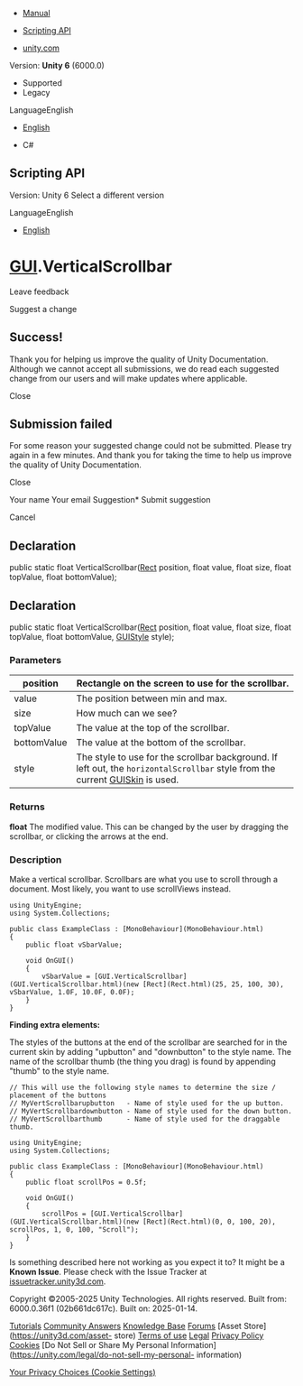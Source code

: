 [ ]()

  * [Manual](../Manual/index.html)
  * [Scripting API](../ScriptReference/index.html)

  * [unity.com](https://unity.com/)

Version: **Unity 6** (6000.0)

  * Supported
  * Legacy

LanguageEnglish

  * [English]()

  * C#

[ ](https://docs.unity3d.com)

## Scripting API

Version: Unity 6 Select a different version

LanguageEnglish

  * [English]()

#  [GUI](GUI.html).VerticalScrollbar

Leave feedback

Suggest a change

## Success!

Thank you for helping us improve the quality of Unity Documentation. Although
we cannot accept all submissions, we do read each suggested change from our
users and will make updates where applicable.

Close

## Submission failed

For some reason your suggested change could not be submitted. Please <a>try
again</a> in a few minutes. And thank you for taking the time to help us
improve the quality of Unity Documentation.

Close

Your name Your email Suggestion* Submit suggestion

Cancel

[ ]()

## Declaration

public static float VerticalScrollbar([Rect](Rect.html) position, float value,
float size, float topValue, float bottomValue);

## Declaration

public static float VerticalScrollbar([Rect](Rect.html) position, float value,
float size, float topValue, float bottomValue, [GUIStyle](GUIStyle.html)
style);

### Parameters

position | Rectangle on the screen to use for the scrollbar.  
---|---  
value | The position between min and max.  
size | How much can we see?  
topValue | The value at the top of the scrollbar.  
bottomValue | The value at the bottom of the scrollbar.  
style | The style to use for the scrollbar background. If left out, the `horizontalScrollbar` style from the current [GUISkin](GUISkin.html) is used.  
  
### Returns

**float** The modified value. This can be changed by the user by dragging the
scrollbar, or clicking the arrows at the end.

### Description

Make a vertical scrollbar. Scrollbars are what you use to scroll through a
document. Most likely, you want to use scrollViews instead.

    
    
    using UnityEngine;
    using System.Collections;  
      
    public class ExampleClass : [MonoBehaviour](MonoBehaviour.html)
    {
        public float vSbarValue;  
      
        void OnGUI()
        {
            vSbarValue = [GUI.VerticalScrollbar](GUI.VerticalScrollbar.html)(new [Rect](Rect.html)(25, 25, 100, 30), vSbarValue, 1.0F, 10.0F, 0.0F);
        }
    }
    

**Finding extra elements:**  
  
The styles of the buttons at the end of the scrollbar are searched for in the
current skin by adding "upbutton" and "downbutton" to the style name. The name
of the scrollbar thumb (the thing you drag) is found by appending "thumb" to
the style name.

    
    
    // This will use the following style names to determine the size / placement of the buttons
    // MyVertScrollbarupbutton   - Name of style used for the up button.
    // MyVertScrollbardownbutton - Name of style used for the down button.
    // MyVertScrollbarthumb      - Name of style used for the draggable thumb.  
      
    using UnityEngine;
    using System.Collections;  
      
    public class ExampleClass : [MonoBehaviour](MonoBehaviour.html)
    {
        public float scrollPos = 0.5f;  
      
        void OnGUI()
        {
            scrollPos = [GUI.VerticalScrollbar](GUI.VerticalScrollbar.html)(new [Rect](Rect.html)(0, 0, 100, 20), scrollPos, 1, 0, 100, "Scroll");
        }
    }
    

Is something described here not working as you expect it to? It might be a
**Known Issue**. Please check with the Issue Tracker at
[issuetracker.unity3d.com](https://issuetracker.unity3d.com).

Copyright ©2005-2025 Unity Technologies. All rights reserved. Built from:
6000.0.36f1 (02b661dc617c). Built on: 2025-01-14.

[Tutorials](https://unity3d.com/learn) [Community
Answers](https://answers.unity3d.com) [Knowledge
Base](https://support.unity3d.com/hc/en-us)
[Forums](https://forum.unity3d.com) [Asset Store](https://unity3d.com/asset-
store) [Terms of use](https://docs.unity3d.com/Manual/TermsOfUse.html)
[Legal](https://unity.com/legal) [Privacy
Policy](https://unity.com/legal/privacy-policy)
[Cookies](https://unity.com/legal/cookie-policy) [Do Not Sell or Share My
Personal Information](https://unity.com/legal/do-not-sell-my-personal-
information)

[Your Privacy Choices (Cookie Settings)](javascript:void\(0\);)

